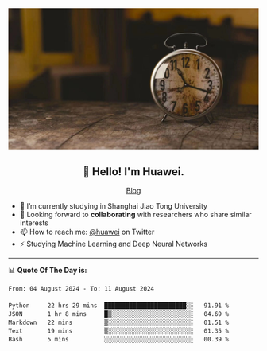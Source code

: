 <div align="center">
  <a href="https://github.com/JHW5981">
    <img src="./assets/background.jpg">
  </a>
</div>

<h2 align="center">👋 Hello! I'm Huawei.</h2>
<p align="center">
  <a href="https://blog.csdn.net/Edward__J?spm=1000.2115.3001.5343">Blog</a>
</p>


- 🔭 I’m currently studying in Shanghai Jiao Tong University
- 💬 Looking forward to **collaborating** with researchers who share similar interests
- 📫 How to reach me: [@huawei](https://twitter.com/yoohuaff) on Twitter
- ⚡ Studying Machine Learning and Deep Neural Networks

-------
📊 **Quote Of The Day is:**
<!--START_SECTION:waka-->

```txt
From: 04 August 2024 - To: 11 August 2024

Python     22 hrs 29 mins  ███████████████████████░░   91.91 %
JSON       1 hr 8 mins     █▒░░░░░░░░░░░░░░░░░░░░░░░   04.69 %
Markdown   22 mins         ▒░░░░░░░░░░░░░░░░░░░░░░░░   01.51 %
Text       19 mins         ▒░░░░░░░░░░░░░░░░░░░░░░░░   01.35 %
Bash       5 mins          ░░░░░░░░░░░░░░░░░░░░░░░░░   00.39 %
```

<!--END_SECTION:waka-->
